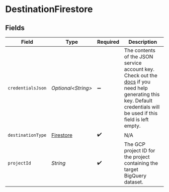 # DestinationFirestore


## Fields

| Field                                                                                                                                                                                                                                           | Type                                                                                                                                                                                                                                            | Required                                                                                                                                                                                                                                        | Description                                                                                                                                                                                                                                     |
| ----------------------------------------------------------------------------------------------------------------------------------------------------------------------------------------------------------------------------------------------- | ----------------------------------------------------------------------------------------------------------------------------------------------------------------------------------------------------------------------------------------------- | ----------------------------------------------------------------------------------------------------------------------------------------------------------------------------------------------------------------------------------------------- | ----------------------------------------------------------------------------------------------------------------------------------------------------------------------------------------------------------------------------------------------- |
| `credentialsJson`                                                                                                                                                                                                                               | *Optional\<String>*                                                                                                                                                                                                                             | :heavy_minus_sign:                                                                                                                                                                                                                              | The contents of the JSON service account key. Check out the <a href="https://docs.airbyte.com/integrations/destinations/firestore">docs</a> if you need help generating this key. Default credentials will be used if this field is left empty. |
| `destinationType`                                                                                                                                                                                                                               | [Firestore](../../models/shared/Firestore.md)                                                                                                                                                                                                   | :heavy_check_mark:                                                                                                                                                                                                                              | N/A                                                                                                                                                                                                                                             |
| `projectId`                                                                                                                                                                                                                                     | *String*                                                                                                                                                                                                                                        | :heavy_check_mark:                                                                                                                                                                                                                              | The GCP project ID for the project containing the target BigQuery dataset.                                                                                                                                                                      |